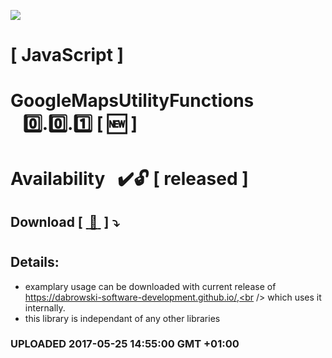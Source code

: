 <img src="https://github.com/Dabrowski-Software-Development/GoogleMapsUtilityFunctions/blob/master/github_json2sql.png"></img>
# [ JavaScript ]
# GoogleMapsUtilityFunctions &nbsp;&nbsp;&nbsp;:zero:.:zero:.:one:&nbsp;[&nbsp;:new:&nbsp;]
#
#
# Availability&nbsp;&nbsp;&nbsp;:heavy_check_mark::unlock: [ released ]
## Download [&nbsp;[ :floppy_disk: ](https://github.com/Dabrowski-Software-Development/GoogleMapsUtilityFunctions/blob/master/google-maps-utilities-0.0.1.js)&nbsp;]&nbsp;:arrow_heading_down:
#
## Details:
 - examplary usage can be downloaded with current release of https://dabrowski-software-development.github.io/,<br /> which uses it internally.
 - this library is independant of any other libraries

### <strong>UPLOADED 2017-05-25 14:55:00 GMT +01:00</strong>
